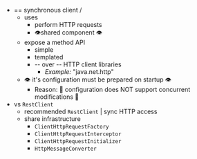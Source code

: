 * == synchronous client /
  * uses
    * perform HTTP requests
    * 👁️shared component 👁️
  * expose a method API
    * simple
    * templated
    * -- over -- HTTP client libraries
      * _Example:_ "java.net.http"
  * 👁️ it's configuration must be prepared on startup 👁️
    * Reason: 🧠 configuration does NOT support concurrent modifications 🧠
* vs `RestClient`
  * recommended `RestClient` | sync HTTP access
  * share infrastructure
    * `ClientHttpRequestFactory`
    * `ClientHttpRequestInterceptor`
    * `ClientHttpRequestInitializer`
    * `HttpMessageConverter`